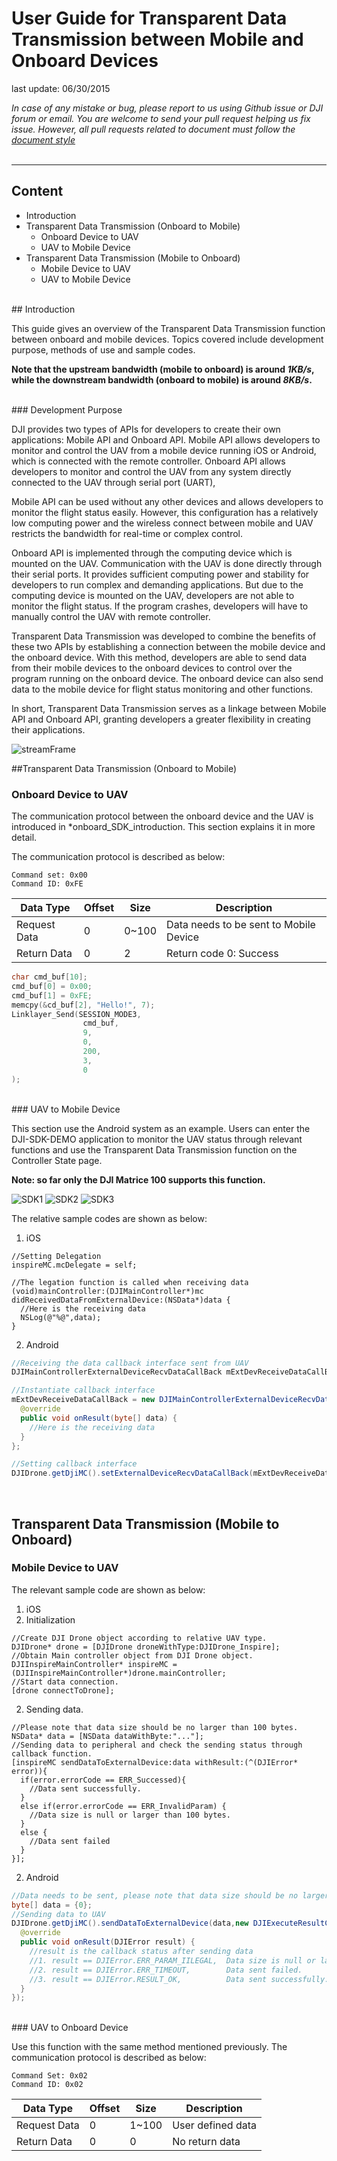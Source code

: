 # User Guide for Transparent Data Transmission between Mobile and Onboard Devices 

last update: 06/30/2015

*In case of any mistake or bug, please report to us using Github issue or DJI forum or email. You are welcome to send your pull request helping us fix issue. However, all pull requests related to document must follow the [document style](https://github.com/dji-sdk/onboard/issues/8#issuecomment-115976289)*
<br>
<br>

---
## Content

+ Introduction
+ Transparent Data Transmission (Onboard to Mobile)
  + Onboard Device to UAV
  + UAV to Mobile Device
+ Transparent Data Transmission (Mobile to Onboard)
  + Mobile Device to UAV
  + UAV to Mobile Device
  
<br>
## Introduction

This guide gives an overview of the Transparent Data Transmission function between onboard and mobile devices. Topics covered include development purpose, methods of use and sample codes.

**Note that the upstream bandwidth (mobile to onboard) is around _1KB/s_, while the downstream bandwidth (onboard to mobile) is around _8KB/s_.**

<br>
### Development Purpose

DJI provides two types of APIs for developers to create their own applications: Mobile API and Onboard API. Mobile API allows developers to monitor and control the UAV from a mobile device running iOS or Android, which is connected with the remote controller. Onboard API allows developers to monitor and control the UAV from any system directly connected to the UAV through serial port (UART),

Mobile API can be used without any other devices and allows developers to monitor the flight status easily. However, this configuration has a relatively low computing power and the wireless connect between mobile and UAV restricts the bandwidth for real-time or complex control.

Onboard API is implemented through the computing device which is mounted on the UAV. Communication with the UAV is done directly through their serial ports. It provides sufficient computing power and stability for developers to run complex and demanding applications. But due to the computing device is mounted on the UAV, developers are not able to monitor the flight status. If the program crashes, developers will have to manually control the UAV with remote controller.

Transparent Data Transmission was developed to combine the benefits of these two APIs by establishing a connection between the mobile device and the onboard device. With this method, developers are able to send data from their mobile devices to the onboard devices to control over the program running on the onboard device. The onboard device can also send data to the mobile device for flight status monitoring and other functions.

In short, Transparent Data Transmission serves as a linkage between Mobile API and Onboard API, granting developers a greater flexibility in creating their applications.

![streamFrame](Images/streamFrame.png)

##Transparent Data Transmission (Onboard to Mobile)

### Onboard Device to UAV

The communication protocol between the onboard device and the UAV is introduced in *onboard_SDK_introduction. This section explains it in more detail.

The communication protocol is described as below:

    Command set: 0x00
    Command ID: 0xFE
 
 
|Data Type|Offset|Size|Description|
|---------|------|----|-----------|
|Request Data|0|0~100|Data needs to be sent to Mobile Device|
|Return Data|0|2| Return code 0: Success|

```c
char cmd_buf[10];
cmd_buf[0] = 0x00;
cmd_buf[1] = 0xFE;
memcpy(&cd_buf[2], "Hello!", 7);
Linklayer_Send(SESSION_MODE3,
                cmd_buf,
                9,
                0,
                200,
                3,
                0
);
```
<br>
### UAV to Mobile Device

This section use the Android system as an example. Users can enter the DJI-SDK-DEMO application to monitor the UAV status through relevant functions and use the Transparent Data Transmission function on the Controller State page.

**Note: so far only the DJI Matrice 100 supports this function.**

![SDK1](Images/SDKDemoMain.png)
![SDK2](Images/SDKDemoRelative.png)
![SDK3](Images/SDKDemoTTI.png)

The relative sample codes are shown as below:

1. iOS
  ```cSharp
  //Setting Delegation
  inspireMC.mcDelegate = self;
  
  //The legation function is called when receiving data
  (void)mainController:(DJIMainController*)mc didReceivedDataFromExternalDevice:(NSData*)data {
    //Here is the receiving data
    NSLog(@"%@",data);
  }
  ```
  
2. Android
  ```java
  //Receiving the data callback interface sent from UAV
  DJIMainControllerExternalDeviceRecvDataCallBack mExtDevReceiveDataCallBack = null;
  
  //Instantiate callback interface
  mExtDevReceiveDataCallBack = new DJIMainControllerExternalDeviceRecvDataCallBack() {
    @override
    public void onResult(byte[] data) {
      //Here is the receiving data
    }
  };
  
  //Setting callback interface
  DJIDrone.getDjiMC().setExternalDeviceRecvDataCallBack(mExtDevReceiveDataCallBack);
  ```

<br>

## Transparent Data Transmission (Mobile to Onboard)

### Mobile Device to UAV

The relevant sample code are shown as below:

1. iOS
  1. Initialization
  ```cSharp
  //Create DJI Drone object according to relative UAV type.
  DJIDrone* drone = [DJIDrone droneWithType:DJIDrone_Inspire];
  //Obtain Main controller object from DJI Drone object.
  DJIInspireMainController* inspireMC = (DJIInspireMainController*)drone.mainController;
  //Start data connection.
  [drone connectToDrone];
  ```
  2. Sending data.
  ```cSharp
  //Please note that data size should be no larger than 100 bytes.
  NSData* data = [NSData dataWithByte:"..."];
  //Sending data to peripheral and check the sending status through callback function.
  [inspireMC sendDataToExternalDevice:data withResult:(^(DJIError* error)){
    if(error.errorCode == ERR_Successed){
      //Data sent successfully.
    }
    else if(error.errorCode == ERR_InvalidParam) {
      //Data size is null or larger than 100 bytes.
    }
    else {
      //Data sent failed
    }
  }];
  ```
  
2. Android
  ```java
  //Data needs to be sent, please note that data size should be no larger than 100 bytes.
  byte[] data = {0};
  //Sending data to UAV
  DJIDrone.getDjiMC().sendDataToExternalDevice(data,new DJIExecuteResultCallback(){
    @override
    public void onResult(DJIError result) {
      //result is the callback status after sending data
      //1. result == DJIError.ERR_PARAM_IILEGAL,  Data size is null or larger than 100 bytes.
      //2. result == DJIError.ERR_TIMEOUT,        Data sent failed.
      //3. result == DJIError.RESULT_OK,          Data sent successfully.
    }
  });
  ```

<br>
### UAV to Onboard Device

Use this function with the same method mentioned previously. The communication protocol is described as below:

    Command Set: 0x02
    Command ID: 0x02

|Data Type|Offset|Size|Description|
|---------|------|----|-----------|
|Request Data|0|1~100|User defined data|
|Return Data|0|0|No return data|
